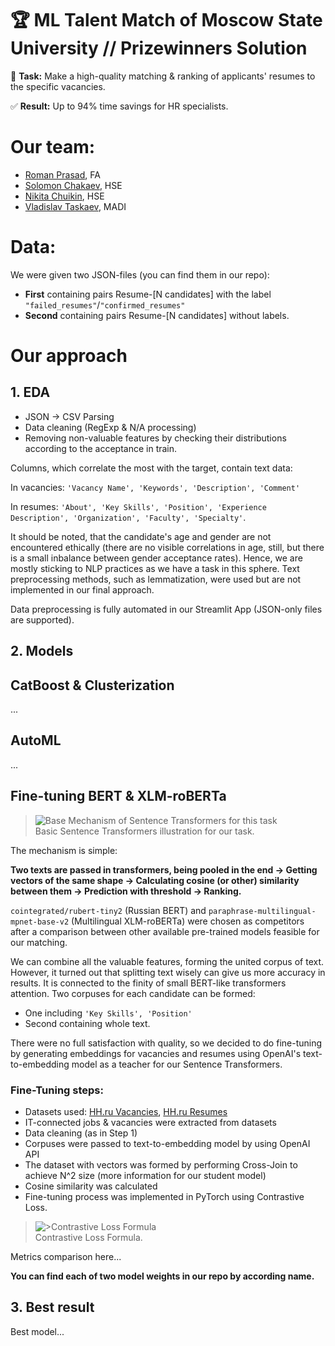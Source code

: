 # 🏆 ML Talent Match of Moscow State University // Prizewinners Solution
📝 **Task:**
Make a high-quality matching & ranking of applicants' resumes to the specific vacancies.

✅ **Result:**
Up to 94% time savings for HR specialists.

# Our team:
* [Roman Prasad](https://github.com/gblssroman), FA
* [Solomon Chakaev](https://github.com/veidlink), HSE
* [Nikita Chuikin](https://github.com/AnalyseOptimize), HSE
* [Vladislav Taskaev](https://github.com/vladik-pwnz), MADI

# Data:
We were given two JSON-files (you can find them in our repo):

* **First** containing pairs Resume-[N candidates] with the label ```"failed_resumes"```/```"confirmed_resumes"```
* **Second** containing pairs Resume-[N candidates] without labels.

# Our approach
## 1. EDA
* JSON -> CSV Parsing
* Data cleaning (RegExp & N/A processing)
* Removing non-valuable features by checking their distributions according to the acceptance in train.

Columns, which correlate the most with the target, contain text data:

In vacancies:
```'Vacancy Name', 'Keywords', 'Description', 'Comment'```

In resumes: 
```'About', 'Key Skills', 'Position', 'Experience Description', 'Organization', 'Faculty', 'Specialty'```.

It should be noted, that the candidate's age and gender are not encountered ethically (there are no visible correlations in age, still, but 
there is a small inbalance between gender acceptance rates). Hence, we are mostly sticking to NLP practices as we have a task in this sphere.
Text preprocessing methods, such as lemmatization, were used but are not implemented in our final approach.

Data preprocessing is fully automated in our Streamlit App (JSON-only files are supported).

## 2. Models
## CatBoost & Clusterization
...

## AutoML
...

## Fine-tuning BERT & XLM-roBERTa
>  <img src="https://github.com/gblssroman/MSU-ML-Talent-Match/blob/main/img/sentence-transformers-or-siamese.png" alt="Base Mechanism of Sentence Transformers for this task">
> <br>Basic Sentence Transformers illustration for our task.

The mechanism is simple: 

**Two texts are passed in transformers, being pooled in the end -> Getting vectors of the same shape -> Calculating cosine (or other) similarity between them
-> Prediction with threshold -> Ranking.**

```cointegrated/rubert-tiny2``` (Russian BERT) and ```paraphrase-multilingual-mpnet-base-v2``` (Multilingual XLM-roBERTa) were chosen as competitors after a comparison between other available
pre-trained models feasible for our matching.

We can combine all the valuable features, forming the united corpus of text. However, it turned out that splitting text wisely can give us more accuracy in results. 
It is connected to the finity of small BERT-like transformers attention.
Two corpuses for each candidate can be formed:
* One including ```'Key Skills', 'Position'```
* Second containing whole text.

There were no full satisfaction with quality, so we decided to do fine-tuning by generating embeddings for vacancies and resumes using OpenAI's text-to-embedding model as a teacher for our
Sentence Transformers.

### Fine-Tuning steps:
* Datasets used: [HH.ru Vacancies](https://www.kaggle.com/datasets/etietopabraham/jobs-raw-data), [HH.ru Resumes](https://www.kaggle.com/datasets/sameelie/resume-hh)
* IT-connected jobs & vacancies were extracted from datasets
* Data cleaning (as in Step 1)
* Corpuses were passed to text-to-embedding model by using OpenAI API
* The dataset with vectors was formed by performing Cross-Join to achieve N^2 size (more information for our student model)
* Cosine similarity was calculated
* Fine-tuning process was implemented in PyTorch using Contrastive Loss.
>  <img src="https://github.com/gblssroman/MSU-ML-Talent-Match/blob/main/img/contrastive-loss-1.png" alt=">Contrastive Loss Formula">
> <br>Contrastive Loss Formula.

Metrics comparison here...

**You can find each of two model weights in our repo by according name.**


## 3. Best result
Best model...

